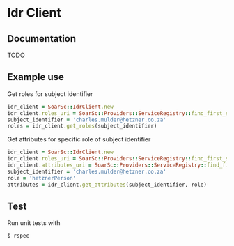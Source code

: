 # Idr Client

## Documentation
TODO

## Example use

Get roles for subject identifier
```ruby
idr_client = SoarSc::IdrClient.new
idr_client.roles_uri = SoarSc::Providers::ServiceRegistry::find_first_service_uri('idr-staff-get-roles')
subject_identifier = 'charles.mulder@hetzner.co.za'
roles = idr_client.get_roles(subject_identifier)
```

Get attributes for specific role of subject identifier
```ruby
idr_client = SoarSc::IdrClient.new
idr_client.roles_uri = SoarSc::Providers::ServiceRegistry::find_first_service_uri('idr-staff-get-roles')
idr_client.attributes_uri = SoarSc::Providers::ServiceRegistry::find_first_service_uri('idr-staff-get-attributes')
subject_identifier = 'charles.mulder@hetzner.co.za'
role = 'hetznerPerson'
attributes = idr_client.get_attributes(subject_identifier, role)
```

## Test

Run unit tests with
```bash
$ rspec
```
